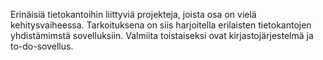 Erinäisiä tietokantoihin liittyviä projekteja, joista osa on vielä kehitysvaiheessa. Tarkoituksena on siis harjoitella erilaisten tietokantojen yhdistämimstä sovelluksiin. Valmiita toistaiseksi ovat kirjastojärjestelmä ja to-do-sovellus.
